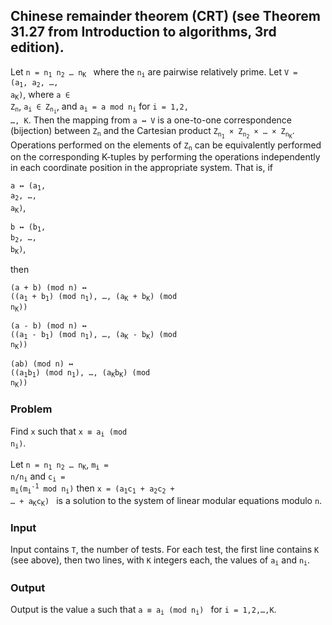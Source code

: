 ## Chinese remainder theorem (CRT) (see Theorem 31.27 from **Introduction to algorithms, 3rd edition**).

Let <code>n = n<sub>1</sub>  n<sub>2</sub> $\dots$ n<sub>K</sub> </code> where the <code>n<sub>i</sub></code> are pairwise relatively prime. Let <code>V = (a<sub>1</sub>, a<sub>2</sub>, $\dots$, a<sub>K</sub>)</code>, where <code>a $\in$ Z<sub>n</sub></code>, <code>a<sub>i</sub> $\in$ Z<sub>n<sub>i</sub></sub></code>, and <code>a<sub>i</sub> = a mod n<sub>i</sub></code> for <code>i = 1,2, $\dots$, K</code>. Then the mapping from <code>a $\leftrightarrow$ V</code> is a one-to-one correspondence (bijection) between <code>Z<sub>n</sub></code> and the Cartesian product <code>Z<sub>n<sub>1</sub></sub> $\times$ Z<sub>n<sub>2</sub></sub> $\times$ $\dots$ $\times$ Z<sub>n<sub>K</sub></sub></code>. Operations performed on the elements of <code>Z<sub>n</sub></code> can be equivalently performed on the corresponding K-tuples by performing the operations independently in each coordinate position in the appropriate system. That is, if

<code>a $\leftrightarrow$ (a<sub>1</sub>, a<sub>2</sub>, $\dots$, a<sub>K</sub>)</code>,

<code>b $\leftrightarrow$ (b<sub>1</sub>, b<sub>2</sub>, $\dots$, b<sub>K</sub>)</code>,

then

<code>(a + b) (mod n) $\leftrightarrow$ ((a<sub>1</sub> + b<sub>1</sub>) (mod n<sub>1</sub>), $\dots$, (a<sub>K</sub> + b<sub>K</sub>) (mod n<sub>K</sub>))</code>

<code>(a - b) (mod n) $\leftrightarrow$ ((a<sub>1</sub> - b<sub>1</sub>) (mod n<sub>1</sub>), $\dots$, (a<sub>K</sub> - b<sub>K</sub>) (mod n<sub>K</sub>))</code>

<code>(ab) (mod n) $\leftrightarrow$ ((a<sub>1</sub>b<sub>1</sub>) (mod n<sub>1</sub>), $\dots$, (a<sub>K</sub>b<sub>K</sub>) (mod n<sub>K</sub>))</code>

### Problem

Find <code>x</code> such that <code>x $\equiv$ a<sub>i</sub> (mod n<sub>i</sub>)</code>.

Let <code>n = n<sub>1</sub>  n<sub>2</sub> $\dots$ n<sub>K</sub></code>, <code>m<sub>i</sub> = n/n<sub>i</sub></code> and <code>c<sub>i</sub> = m<sub>i</sub>(m<sub>i</sub><sup>-1</sup> mod n<sub>i</sub>)</code> then <code>x = (a<sub>1</sub>c<sub>1</sub> + a<sub>2</sub>c<sub>2</sub> + $\dots$ + a<sub>K</sub>c<sub>K</sub>) </code> is a solution to the system of linear modular equations modulo <code>n</code>.

### Input

Input contains <code>T</code>, the number of tests. For each test, the first line contains <code>K</code> (see above), then two lines, with <code>K</code> integers each, the values of <code>a<sub>i</sub></code> and <code>n<sub>i</sub></code>.

### Output

Output is the value <code>a</code> such that <code>a $\equiv$ a<sub>i</sub> (mod n<sub>i</sub>) </code> for <code>i = 1,2,$\dots$,K</code>.
